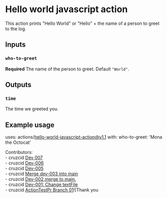 # Hello world javascript action

This action prints "Hello World" or "Hello" + the name of a person to greet to the log.

## Inputs

### `who-to-greet`

**Required** The name of the person to greet. Default `"World"`.

## Outputs

### `time`

The time we greeted you.

## Example usage

uses: actions/hello-world-javascript-action@v1.1
with:
  who-to-greet: 'Mona the Octocat'

 Contributors:
<br/> - cruzcid <a HREF='https://github.com/cruzcid/hello-world-javascript-action/pull/11'>Dev 007</a><br/> - cruzcid <a HREF='https://github.com/cruzcid/hello-world-javascript-action/pull/10'>Dev-006</a><br/> - cruzcid <a HREF='https://github.com/cruzcid/hello-world-javascript-action/pull/9'>Dev-005</a><br/> - cruzcid <a HREF='https://github.com/cruzcid/hello-world-javascript-action/pull/7'>Merge dev-003 into main</a><br/> - cruzcid <a HREF='https://github.com/cruzcid/hello-world-javascript-action/pull/6'>Dev-002 merge to main.</a><br/> - cruzcid <a HREF='https://github.com/cruzcid/hello-world-javascript-action/pull/5'>Dev-001: Change textFile</a><br/> - cruzcid <a HREF='https://github.com/cruzcid/hello-world-javascript-action/pull/3'>ActionTestPr Branch 01</a>![Thank you
